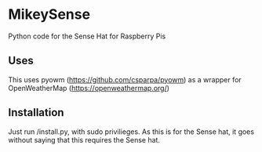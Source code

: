 # MikeySense

Python code for the Sense Hat for Raspberry Pis

## Uses

This uses pyowm (<https://github.com/csparpa/pyowm>) as a wrapper for OpenWeatherMap (<https://openweathermap.org/>)

## Installation

Just run /install.py, with sudo privilieges. As this is for the Sense hat, it goes without saying that this requires the Sense hat.
